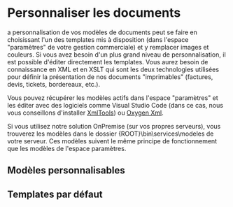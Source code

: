 # Personnaliser les documents

a personnalisation de vos modèles de documents peut se faire en choisissant l'un des templates mis à disposition (dans l'espace "paramètres" de votre gestion commerciale) et y remplacer images et couleurs. Si vous avez besoin d'un plus grand niveau de personnalisation, il est possible d'éditer directement les templates. Vous aurez besoin de connaissance en XML et en XSLT qui sont les deux technologies utilisées pour définir la présentation de nos documents "imprimables" (factures, devis, tickets, bordereaux, etc.).

Vous pouvez récupérer les modèles actifs dans l'espace "paramètres" et les éditer avec des logiciels comme Visual Studio Code (dans ce cas, nous vous conseillons d'installer [XmlTools](https://marketplace.visualstudio.com/items?itemName=DotJoshJohnson.xml)) ou [Oxygen Xml](https://www.oxygenxml.com/).

Si vous utilisez notre solution OnPremise (sur vos propres serveurs), vous trouverez les modèles dans le dossier {ROOT}\bin\services\modeles de votre serveur. Ces modèles suivent le même principe de fonctionnement que les modèles de l'espace paramètres.

## Modèles personnalisables

## Templates par défaut
